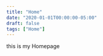 ```yaml
---
title: "Home"
date: "2020-01-01T00:00:00-05:00"
draft: false
tags: ["Home"]
---
```


this is my Homepage
